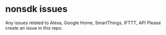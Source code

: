 # nonsdk issues
Any issues related to Alexa, Google Home, SmartThings, IFTTT, API Please create an issue in this repo.
